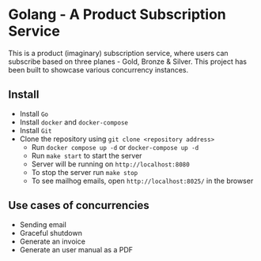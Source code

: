 # Golang - A Product Subscription Service

This is a product (imaginary) subscription service, where users can subscribe based on three planes - Gold, Bronze &
Silver. This project has been built to showcase various concurrency instances.

## Install

- Install `Go`
- Install `docker` and `docker-compose`
- Install `Git`
- Clone the repository using `git clone <repository address>`
  - Run `docker compose up -d` or `docker-compose up -d`
  - Run `make start` to start the server
  - Server will be running on `http://localhost:8080`
  - To stop the server run `make stop`
  - To see mailhog emails, open `http://localhost:8025/` in the browser

## Use cases of concurrencies

  - Sending email
  - Graceful shutdown
  - Generate an invoice
  - Generate an user manual as a PDF
